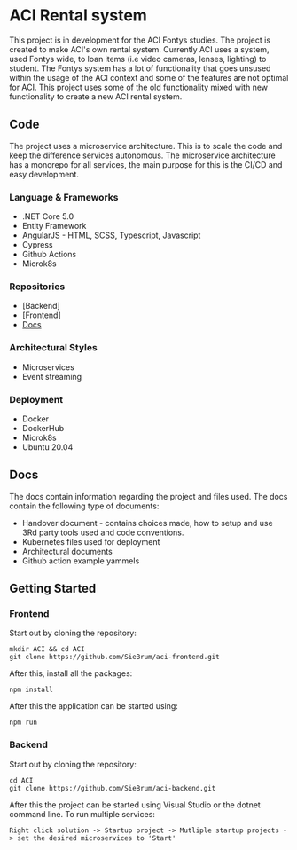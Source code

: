 # ACI Rental system

This project is in development for the ACI Fontys studies. The project is created to make ACI's own rental system.
Currently ACI uses a system, used Fontys wide, to loan items (i.e video cameras, lenses, lighting) to student. The Fontys system has a lot of functionality that goes unsused within the usage of the ACI context and some of the features are not optimal for ACI. This project uses some of the old functionality mixed with new functionality to create a new ACI rental system.

## Code
The project uses a microservice architecture. This is to scale the code and keep the difference services autonomous. The microservice architecture has a monorepo for all services, the main purpose for this is the CI/CD and easy development. 

### Language & Frameworks
- .NET Core 5.0
- Entity Framework
- AngularJS - HTML, SCSS, Typescript, Javascript
- Cypress
- Github Actions
- Microk8s

### Repositories
- [Backend]
- [Frontend]
- [Docs](https://github.com/SieBrum/aci-docs)

### Architectural Styles
* Microservices
* Event streaming

### Deployment
* Docker
* DockerHub
* Microk8s
* Ubuntu 20.04

## Docs
The docs contain information regarding the project and files used. The docs contain the following type of documents:
- Handover document - contains choices made, how to setup and use 3Rd party tools used and code conventions.
- Kubernetes files used for deployment
- Architectural documents
- Github action example yammels

## Getting Started
### Frontend
Start out by cloning the repository:
```shell
mkdir ACI && cd ACI
git clone https://github.com/SieBrum/aci-frontend.git
```
After this, install all the packages:
```shell
npm install
```
After this the application can be started using:
```shell
npm run
```
### Backend
Start out by cloning the repository:
```shell
cd ACI
git clone https://github.com/SieBrum/aci-backend.git
```
After this the project can be started using Visual Studio or the dotnet command line. 
To run multiple services:
```
Right click solution -> Startup project -> Mutliple startup projects -> set the desired microservices to 'Start'
```
